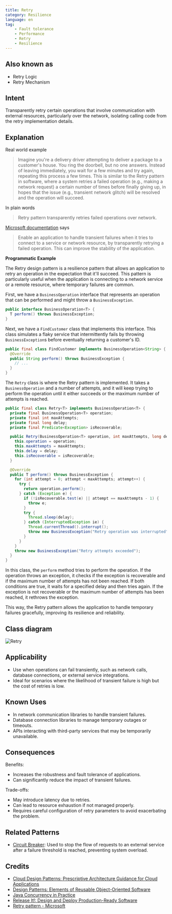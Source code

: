 ```yaml
---
title: Retry
category: Resilience
language: en
tag:
    - Fault tolerance
    - Performance
    - Retry
    - Resilience
---
```


## Also known as

* Retry Logic
* Retry Mechanism

## Intent

Transparently retry certain operations that involve communication with external resources, particularly over the network, isolating calling code from the retry implementation details.

## Explanation

Real world example

> Imagine you're a delivery driver attempting to deliver a package to a customer's house. You ring the doorbell, but no one answers. Instead of leaving immediately, you wait for a few minutes and try again, repeating this process a few times. This is similar to the Retry pattern in software, where a system retries a failed operation (e.g., making a network request) a certain number of times before finally giving up, in hopes that the issue (e.g., transient network glitch) will be resolved and the operation will succeed. 

In plain words

> Retry pattern transparently retries failed operations over network. 

[Microsoft documentation](https://docs.microsoft.com/en-us/azure/architecture/patterns/retry) says

> Enable an application to handle transient failures when it tries to connect to a service or network resource, by transparently retrying a failed operation. This can improve the stability of the application.

**Programmatic Example**

The Retry design pattern is a resilience pattern that allows an application to retry an operation in the expectation that it'll succeed. This pattern is particularly useful when the application is connecting to a network service or a remote resource, where temporary failures are common.

First, we have a `BusinessOperation` interface that represents an operation that can be performed and might throw a `BusinessException`.

```java
public interface BusinessOperation<T> {
  T perform() throws BusinessException;
}
```

Next, we have a `FindCustomer` class that implements this interface. This class simulates a flaky service that intermittently fails by throwing `BusinessException`s before eventually returning a customer's ID.

```java
public final class FindCustomer implements BusinessOperation<String> {
  @Override
  public String perform() throws BusinessException {
    // ...
  }
}
```

The `Retry` class is where the Retry pattern is implemented. It takes a `BusinessOperation` and a number of attempts, and it will keep trying to perform the operation until it either succeeds or the maximum number of attempts is reached.

```java
public final class Retry<T> implements BusinessOperation<T> {
  private final BusinessOperation<T> operation;
  private final int maxAttempts;
  private final long delay;
  private final Predicate<Exception> isRecoverable;

  public Retry(BusinessOperation<T> operation, int maxAttempts, long delay, Predicate<Exception> isRecoverable) {
    this.operation = operation;
    this.maxAttempts = maxAttempts;
    this.delay = delay;
    this.isRecoverable = isRecoverable;
  }

  @Override
  public T perform() throws BusinessException {
    for (int attempt = 0; attempt < maxAttempts; attempt++) {
      try {
        return operation.perform();
      } catch (Exception e) {
        if (!isRecoverable.test(e) || attempt == maxAttempts - 1) {
          throw e;
        }
        try {
          Thread.sleep(delay);
        } catch (InterruptedException ie) {
          Thread.currentThread().interrupt();
          throw new BusinessException("Retry operation was interrupted", ie);
        }
      }
    }
    throw new BusinessException("Retry attempts exceeded");
  }
}
```

In this class, the `perform` method tries to perform the operation. If the operation throws an exception, it checks if the exception is recoverable and if the maximum number of attempts has not been reached. If both conditions are true, it waits for a specified delay and then tries again. If the exception is not recoverable or the maximum number of attempts has been reached, it rethrows the exception.

This way, the Retry pattern allows the application to handle temporary failures gracefully, improving its resilience and reliability.

## Class diagram

![Retry](./etc/retry.png "Retry")

## Applicability

* Use when operations can fail transiently, such as network calls, database connections, or external service integrations.
* Ideal for scenarios where the likelihood of transient failure is high but the cost of retries is low.

## Known Uses

* In network communication libraries to handle transient failures.
* Database connection libraries to manage temporary outages or timeouts.
* APIs interacting with third-party services that may be temporarily unavailable.

## Consequences

Benefits:

* Increases the robustness and fault tolerance of applications.
* Can significantly reduce the impact of transient failures.

Trade-offs:

* May introduce latency due to retries.
* Can lead to resource exhaustion if not managed properly.
* Requires careful configuration of retry parameters to avoid exacerbating the problem.

## Related Patterns

* [Circuit Breaker](https://java-design-patterns.com/patterns/circuit-breaker/): Used to stop the flow of requests to an external service after a failure threshold is reached, preventing system overload.

## Credits

* [Cloud Design Patterns: Prescriptive Architecture Guidance for Cloud Applications](https://amzn.to/4dLvowg)
* [Design Patterns: Elements of Reusable Object-Oriented Software](https://amzn.to/3w0pvKI)
* [Java Concurrency in Practice](https://amzn.to/4aRMruW)
* [Release It!: Design and Deploy Production-Ready Software](https://amzn.to/3UPwmPh)
* [Retry pattern - Microsoft](https://docs.microsoft.com/en-us/azure/architecture/patterns/retry)
